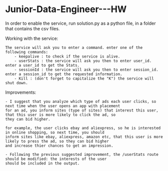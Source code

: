 # Junior-Data-Engineer---HW

In order to enable the service, run solution.py as a python file, in a folder that contains the csv files.

Working with the service:

    The service will ask you to enter a command. enter one of the following commands:
        - keepalive : to check if the service is alive.
        - userStats : the service will ask you then to enter user_id. enter a user_id to get the Stats.
        - sessionId : the service will ask you then to enter session_id. enter a session_id to get the requested information.
        - Kill : (don't forget to capitalize the "K") the service will shut down.


Improvements:

    - I suggest that you analyze which type of ads each user clicks, so next time when the user opens an app with placement
    for an ad, you inform sites (type of sites) that interest this user, that this user is more likely to click the ad, so
    they can bid higher.
    
    for example, the user clicks ebay and aliexpress, so he is interested in online shopping, so next time, you should
    inform sites like ebay, aliexpress, amazon etc, that this user is more likely to press the ad, so they can bid higher
    and increase thier chances to get an impression.
    
    - Following the previous suggested improvement, the /userStats route should be modified: the interests of the user
    should be included in the output.

